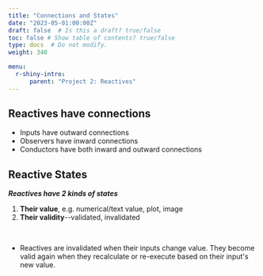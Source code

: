 ```yaml
---
title: "Connections and States"
date: "2023-05-01:00:00Z"
draft: false  # Is this a draft? true/false
toc: false # Show table of contents? true/false
type: docs  # Do not modify.
weight: 340

menu:
  r-shiny-intro:
      parent: "Project 2: Reactives"
---
```


## Reactives have connections

* Inputs have outward connections
* Observers have inward connections
* Conductors have both inward and outward connections

## Reactive States

***Reactives have 2 kinds of states***

1. **Their value**, e.g. numerical/text value, plot, image
2. **Their validity**--validated, invalidated

<br>

- Reactives are invalidated when their inputs change value. They become valid again when they recalculate or re-execute based on their input's new value.
